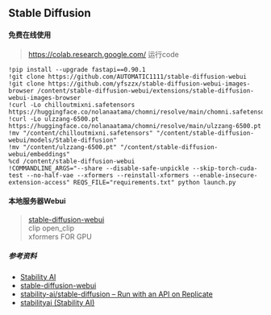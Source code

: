 ## Stable Diffusion

#### 免费在线使用
> https://colab.research.google.com/ 
> 运行code  
```
!pip install --upgrade fastapi==0.90.1
!git clone https://github.com/AUTOMATIC1111/stable-diffusion-webui
!git clone https://github.com/yfszzx/stable-diffusion-webui-images-browser /content/stable-diffusion-webui/extensions/stable-diffusion-webui-images-browser
!curl -Lo chilloutmixni.safetensors https://huggingface.co/nolanaatama/chomni/resolve/main/chomni.safetensors
!curl -Lo ulzzang-6500.pt https://huggingface.co/nolanaatama/chomni/resolve/main/ulzzang-6500.pt
!mv "/content/chilloutmixni.safetensors" "/content/stable-diffusion-webui/models/Stable-diffusion"
!mv "/content/ulzzang-6500.pt" "/content/stable-diffusion-webui/embeddings"
%cd /content/stable-diffusion-webui
!COMMANDLINE_ARGS="--share --disable-safe-unpickle --skip-torch-cuda-test --no-half-vae --xformers --reinstall-xformers --enable-insecure-extension-access" REQS_FILE="requirements.txt" python launch.py
```

#### 本地服务器Webui
> [stable-diffusion-webui](https://github.com/AUTOMATIC1111/stable-diffusion-webui)  
> clip open_clip  
> xformers FOR GPU  


##### 参考资料
* [Stability AI](https://stability.ai/)
* [stable-diffusion-webui](https://github.com/AUTOMATIC1111/stable-diffusion-webui)
* [stability-ai/stable-diffusion – Run with an API on Replicate](https://replicate.com/stability-ai/stable-diffusion)
* [stabilityai (Stability AI)](https://huggingface.co/stabilityai)
